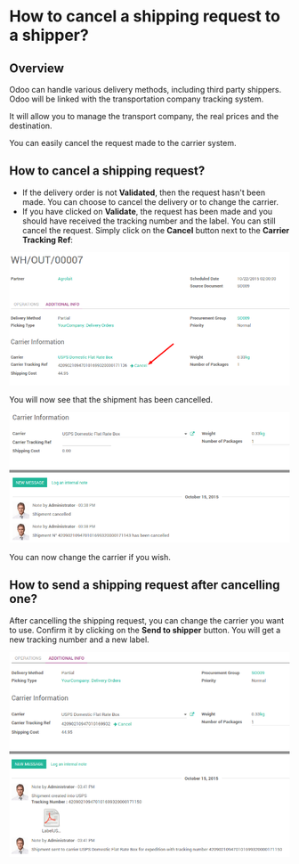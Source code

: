 # How to cancel a shipping request to a shipper?

## Overview

Odoo can handle various delivery methods, including third party
shippers. Odoo will be linked with the transportation company tracking
system.

It will allow you to manage the transport company, the real prices and
the destination.

You can easily cancel the request made to the carrier system.

## How to cancel a shipping request?

- If the delivery order is not **Validated**, then the request hasn\'t
  been made. You can choose to cancel the delivery or to change the
  carrier.
- If you have clicked on **Validate**, the request has been made and you
  should have received the tracking number and the label. You can still
  cancel the request. Simply click on the **Cancel** button next to the
  **Carrier Tracking Ref**:

![image](cancel/cancel01.png)

You will now see that the shipment has been cancelled.

![image](cancel/cancel02.png)

You can now change the carrier if you wish.

## How to send a shipping request after cancelling one?

After cancelling the shipping request, you can change the carrier you
want to use. Confirm it by clicking on the **Send to shipper** button.
You will get a new tracking number and a new label.

![image](cancel/cancel03.png)

